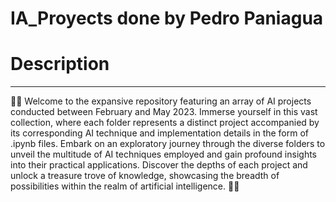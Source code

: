 # IA_Proyects done by Pedro Paniagua 
# Description
---
🤖🧠 Welcome to the expansive repository featuring an array of AI projects conducted between February and May 2023. Immerse yourself in this vast collection, where each folder represents a distinct project accompanied by its corresponding AI technique and implementation details in the form of .ipynb files. Embark on an exploratory journey through the diverse folders to unveil the multitude of AI techniques employed and gain profound insights into their practical applications. Discover the depths of each project and unlock a treasure trove of knowledge, showcasing the breadth of possibilities within the realm of artificial intelligence. 🤖🧠
